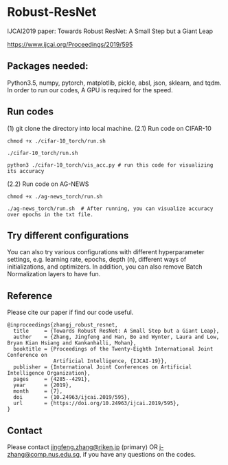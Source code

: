 # Robust-ResNet
IJCAI2019 paper: Towards Robust ResNet: A Small Step but a Giant Leap

<https://www.ijcai.org/Proceedings/2019/595>

## Packages needed:
Python3.5, numpy, pytorch, matplotlib, pickle, absl, json, sklearn, and tqdm.  
In order to run our codes, A GPU is required for the speed. 


## Run codes
(1) git clone the directory into local machine.
(2.1) Run code on CIFAR-10
```
chmod +x ./cifar-10_torch/run.sh

./cifar-10_torch/run.sh

python3 ./cifar-10_torch/vis_acc.py # run this code for visualizing its accuracy
```

(2.2) Run code on AG-NEWS
```
chmod +x ./ag-news_torch/run.sh

./ag-news_torch/run.sh  # After running, you can visualize accuracy over epochs in the txt file.
```

## Try different configurations
You can also try various configurations with different hyperparameter settings, e.g. learning rate, epochs, depth (n), different ways of initializations, and optimizers. In addition, you can also remove Batch Normalization layers to have fun. 


## Reference
Please cite our paper if find our code useful. 

```
@inproceedings{zhangj_robust_resnet,
  title     = {Towards Robust ResNet: A Small Step but a Giant Leap},
  author    = {Zhang, Jingfeng and Han, Bo and Wynter, Laura and Low, Bryan Kian Hsiang and Kankanhalli, Mohan},
  booktitle = {Proceedings of the Twenty-Eighth International Joint Conference on
               Artificial Intelligence, {IJCAI-19}},
  publisher = {International Joint Conferences on Artificial Intelligence Organization},             
  pages     = {4285--4291},
  year      = {2019},
  month     = {7},
  doi       = {10.24963/ijcai.2019/595},
  url       = {https://doi.org/10.24963/ijcai.2019/595},
}

```

## Contact

Please contact jingfeng.zhang@riken.jp (primary) OR j-zhang@comp.nus.edu.sg, if you have any questions on the codes.
